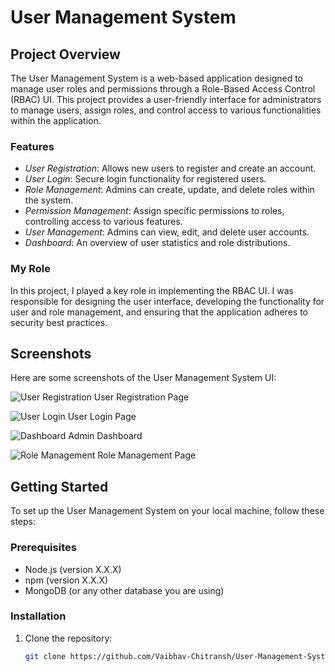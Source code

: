 # User Management System

## Project Overview

The User Management System is a web-based application designed to manage user roles and permissions through a Role-Based Access Control (RBAC) UI. This project provides a user-friendly interface for administrators to manage users, assign roles, and control access to various functionalities within the application.

### Features

- *User  Registration*: Allows new users to register and create an account.
- *User  Login*: Secure login functionality for registered users.
- *Role Management*: Admins can create, update, and delete roles within the system.
- *Permission Management*: Assign specific permissions to roles, controlling access to various features.
- *User  Management*: Admins can view, edit, and delete user accounts.
- *Dashboard*: An overview of user statistics and role distributions.

### My Role

In this project, I played a key role in implementing the RBAC UI. I was responsible for designing the user interface, developing the functionality for user and role management, and ensuring that the application adheres to security best practices.

## Screenshots

Here are some screenshots of the User Management System UI:

![User  Registration](path/to/registration_image.png)
User  Registration Page

![User  Login](path/to/login_image.png)
User  Login Page

![Dashboard](path/to/dashboard_image.png)
Admin Dashboard

![Role Management](path/to/role_management_image.png)
Role Management Page

## Getting Started

To set up the User Management System on your local machine, follow these steps:

### Prerequisites

- Node.js (version X.X.X)
- npm (version X.X.X)
- MongoDB (or any other database you are using)

### Installation

1. Clone the repository:
   ```bash
   git clone https://github.com/Vaibhav-Chitransh/User-Management-System.git 

